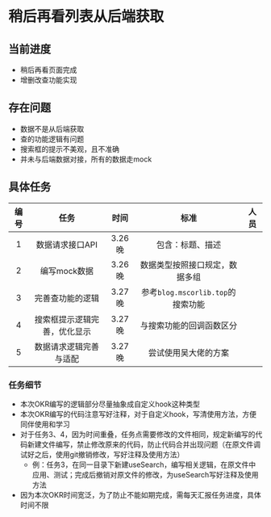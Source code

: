 # 稍后再看列表从后端获取

## 当前进度

- 稍后再看页面完成
- 增删改查功能实现

## 存在问题

- 数据不是从后端获取
- 查的功能逻辑有问题
- 搜索框的提示不美观，且不准确
- 并未与后端数据对接，所有的数据走mock

## 具体任务

|编号|任务|时间|标准|人员|
|:-:|:-:|:-:|:-:|:-:|
|1|数据请求接口API|3.26晚|包含：标题、描述| |
|2|编写mock数据|3.26晚|数据类型按照接口规定，数据多组| |
|3|完善查功能的逻辑|3.27晚|参考`blog.mscorlib.top`的搜索功能| |
|4|搜索框提示逻辑完善，优化显示|3.27晚|与搜索功能的回调函数区分| |
|5|数据请求逻辑完善与适配|3.27晚|尝试使用吴大佬的方案| |

### 任务细节

- 本次OKR编写的逻辑部分尽量抽象成自定义hook这种类型
- 本次OKR编写的代码注意写好注释，对于自定义hook，写清使用方法，方便同伴使用和学习
- 对于任务3、4，因为时间重叠，任务点需要修改的文件相同，规定新编写的代码新建文件编写，禁止修改原来的代码，防止代码合并出现问题（在原文件调试好之后，使用git撤销修改，写好注释及使用方法）
  - 例：任务3，在同一目录下新建useSearch，编写相关逻辑，在原文件中应用、测试；完成后撤销对原文件的修改，为useSearch写好注释及使用方法
- 因为本次OKR时间宽泛，为了防止不能如期完成，需每天汇报任务进度，具体时间不限
